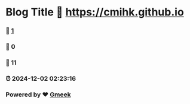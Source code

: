 # Blog Title :link: https://cmihk.github.io 
### :page_facing_up: [1](https://cmihk.github.io/tag.html) 
### :speech_balloon: 0 
### :hibiscus: 11 
### :alarm_clock: 2024-12-02 02:23:16 
### Powered by :heart: [Gmeek](https://github.com/Meekdai/Gmeek)
